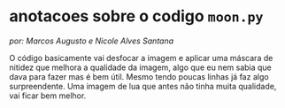 # anotacoes sobre o codigo `moon.py`

*por: Marcos Augusto e Nicole Alves Santana*

O código basicamente vai desfocar a imagem e aplicar uma máscara de nitidez que
melhora a qualidade da imagem, algo que eu nem sabia que dava para fazer mas é
bem útil. Mesmo tendo poucas linhas já faz algo surpreendente.  Uma imagem de
lua que antes não tinha muita qualidade, vai ficar bem melhor.
